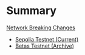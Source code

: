 # Summary

[Network Breaking Changes](./index.md)

- [Sepolia Testnet (Current)](./sepolia-testnet.md)
- [Betas Testnet (Archive)](./betas-testnet.md)